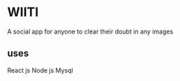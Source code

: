 # WIITI
A social app for anyone to clear their 
doubt in any images

## uses 
React js 
Node js 
Mysql

